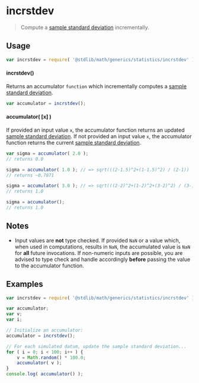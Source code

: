 incrstdev
===

> Compute a [sample standard deviation][sample-stdev] incrementally.


<!-- <usage> -->

## Usage

``` javascript
var incrstdev = require( '@stdlib/math/generics/statistics/incrstdev' );
```

#### incrstdev()

Returns an accumulator `function` which incrementally computes a [sample standard deviation][sample-stdev].

``` javascript
var accumulator = incrstdev();
```

#### accumulator( \[x\] )

If provided an input value `x`, the accumulator function returns an updated [sample standard deviation][sample-stdev]. If not provided an input value `x`, the accumulator function returns the current [sample standard deviation][sample-stdev].

``` javascript
var sigma = accumulator( 2.0 );
// returns 0.0

sigma = accumulator( 1.0 ); // => sqrt(((2-1.5)^2+(1-1.5)^2) / (2-1))
// returns ~0.7071

sigma = accumulator( 3.0 ); // => sqrt(((2-2)^2+(1-2)^2+(3-2)^2) / (3-1))
// returns 1.0

sigma = accumulator();
// returns 1.0
```

<!-- </usage> -->


<!-- <notes> -->

## Notes

* Input values are __not__ type checked. If provided `NaN` or a value which, when used in computations, results in `NaN`, the accumulated value is `NaN` for __all__ future invocations. If non-numeric inputs are possible, you are advised to type check and handle accordingly __before__ passing the value to the accumulator function.

<!-- </notes> -->


<!-- <examples> -->

## Examples

``` javascript
var incrstdev = require( '@stdlib/math/generics/statistics/incrstdev' );

var accumulator;
var v;
var i;

// Initialize an accumulator:
accumulator = incrstdev();

// For each simulated datum, update the sample standard deviation...
for ( i = 0; i < 100; i++ ) {
    v = Math.random() * 100.0;
    accumulator( v );
}
console.log( accumulator() );
```

<!-- </examples> -->


<!-- <links> -->

[sample-stdev]: https://en.wikipedia.org/wiki/Standard_deviation

<!-- </links> -->
